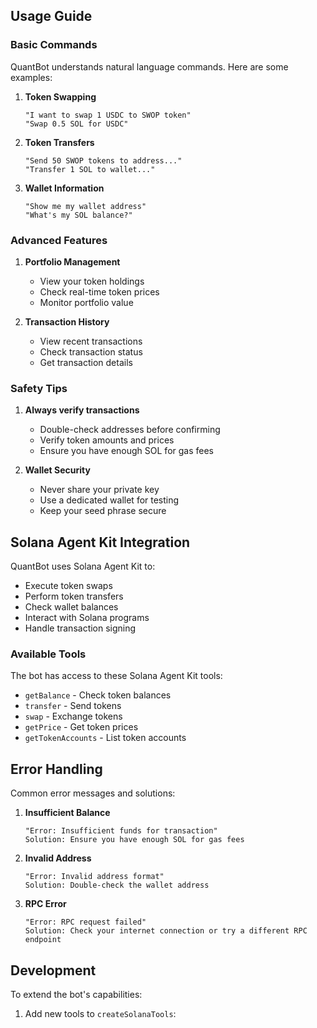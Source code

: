 ## Usage Guide

### Basic Commands

QuantBot understands natural language commands. Here are some examples:

1. **Token Swapping**
   ```
   "I want to swap 1 USDC to SWOP token"
   "Swap 0.5 SOL for USDC"
   ```

2. **Token Transfers**
   ```
   "Send 50 SWOP tokens to address..."
   "Transfer 1 SOL to wallet..."
   ```

3. **Wallet Information**
   ```
   "Show me my wallet address"
   "What's my SOL balance?"
   ```

### Advanced Features

1. **Portfolio Management**
   - View your token holdings
   - Check real-time token prices
   - Monitor portfolio value

2. **Transaction History**
   - View recent transactions
   - Check transaction status
   - Get transaction details

### Safety Tips

1. **Always verify transactions**
   - Double-check addresses before confirming
   - Verify token amounts and prices
   - Ensure you have enough SOL for gas fees

2. **Wallet Security**
   - Never share your private key
   - Use a dedicated wallet for testing
   - Keep your seed phrase secure

## Solana Agent Kit Integration

QuantBot uses Solana Agent Kit to:
- Execute token swaps
- Perform token transfers
- Check wallet balances
- Interact with Solana programs
- Handle transaction signing

### Available Tools

The bot has access to these Solana Agent Kit tools:
- `getBalance` - Check token balances
- `transfer` - Send tokens
- `swap` - Exchange tokens
- `getPrice` - Get token prices
- `getTokenAccounts` - List token accounts

## Error Handling

Common error messages and solutions:

1. **Insufficient Balance**
   ```
   "Error: Insufficient funds for transaction"
   Solution: Ensure you have enough SOL for gas fees
   ```

2. **Invalid Address**
   ```
   "Error: Invalid address format"
   Solution: Double-check the wallet address
   ```

3. **RPC Error**
   ```
   "Error: RPC request failed"
   Solution: Check your internet connection or try a different RPC endpoint
   ```

## Development

To extend the bot's capabilities:

1. Add new tools to `createSolanaTools`:
